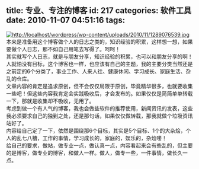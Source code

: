 title: 专业、专注的博客
id: 217
categories: 软件工具
date: 2010-11-07 04:51:16
tags:
---

[](http://localhost/wordpress/wp-content/uploads/2010/11/1289076539.jpg)[![http://localhost/wordpress/wp-content/uploads/2010/11/1289076539.jpg](http://m2.img.libdd.com/farm3/118/48E585B6FE66C51CE8D30FB4525F2D76_200_80.PNG)</img>](http://localhost/wordpress/wp-content/uploads/2010/11/1289076539.jpg)
</br>本来是准备用这个博客做个人的日志之类的，知识经验的积累，这样想一想，如果要做个人日志，那不如自己用笔去写得了。呵呵！
</br>其实就写个人日志，就是与朋友分享，知识经验的积累，也可以和朋友分享的啊！
</br>人就怕没有目标，这个博客也一样，也应该有自己的主题，我的主要分类当然还是之前定的6个分类了，事业工作、人来人往、健康休闲、学习成长、家庭生活、杂乱的仓库。
</br>文章内容的肯定是追求原创，但不会仅仅局限于原创，毕竟精华很多，也就要收集一些吧！但这些内容我肯定会实践吸收后，才会发布的。如果仅仅是简简单单转载一下，那就是收集却不吸收，无用了。
</br>考虑到做一个有人气的博客，我也会做些软件的推荐使用，新闻资讯的发表，这些我必须要求自己的独到之处，还是那句话，如果仅仅做转载，那我就做个垃圾资讯站好了。
</br>内容给自己定了一下，依然是围绕那6个目标，其实是5个目标、1个的大杂烩，个人的乱七八槽，工作的事情，学习成长的，家庭的，娱乐的，杂烩喽！
</br>给自己的要求，做站，做专业一点，做认真一点，内容看起来会有些乱的，但主要的是博客，做专业的博客，和做人一样。做人，做专一些，一件事情，做长久一点。
